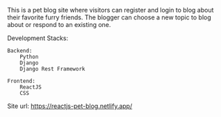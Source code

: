 This is a pet blog site where visitors can register and login to blog about their favorite furry friends. The blogger can choose a new topic to blog about or respond to an existing one.

Development Stacks:

    Backend:
        Python
        Django
        Django Rest Framework

    Frontend:
        ReactJS
        CSS

Site url:
    https://reactjs-pet-blog.netlify.app/